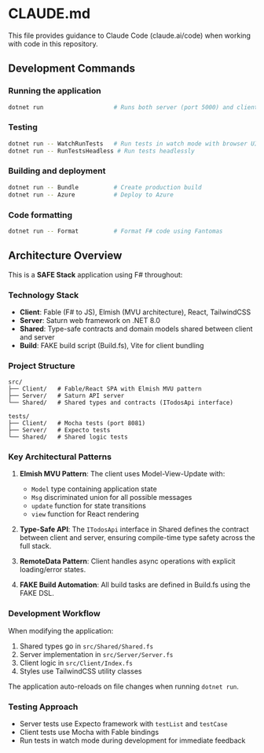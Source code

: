 # CLAUDE.md

This file provides guidance to Claude Code (claude.ai/code) when working with code in this repository.

## Development Commands

### Running the application
```bash
dotnet run                    # Runs both server (port 5000) and client (port 8080) in watch mode
```

### Testing
```bash
dotnet run -- WatchRunTests   # Run tests in watch mode with browser UI
dotnet run -- RunTestsHeadless # Run tests headlessly
```

### Building and deployment
```bash
dotnet run -- Bundle          # Create production build
dotnet run -- Azure           # Deploy to Azure
```

### Code formatting
```bash
dotnet run -- Format          # Format F# code using Fantomas
```

## Architecture Overview

This is a **SAFE Stack** application using F# throughout:

### Technology Stack
- **Client**: Fable (F# to JS), Elmish (MVU architecture), React, TailwindCSS
- **Server**: Saturn web framework on .NET 8.0
- **Shared**: Type-safe contracts and domain models shared between client and server
- **Build**: FAKE build script (Build.fs), Vite for client bundling

### Project Structure
```
src/
├── Client/   # Fable/React SPA with Elmish MVU pattern
├── Server/   # Saturn API server
└── Shared/   # Shared types and contracts (ITodosApi interface)

tests/
├── Client/   # Mocha tests (port 8081)
├── Server/   # Expecto tests
└── Shared/   # Shared logic tests
```

### Key Architectural Patterns

1. **Elmish MVU Pattern**: The client uses Model-View-Update with:
   - `Model` type containing application state
   - `Msg` discriminated union for all possible messages
   - `update` function for state transitions
   - `view` function for React rendering

2. **Type-Safe API**: The `ITodosApi` interface in Shared defines the contract between client and server, ensuring compile-time type safety across the full stack.

3. **RemoteData Pattern**: Client handles async operations with explicit loading/error states.

4. **FAKE Build Automation**: All build tasks are defined in Build.fs using the FAKE DSL.

### Development Workflow

When modifying the application:
1. Shared types go in `src/Shared/Shared.fs`
2. Server implementation in `src/Server/Server.fs`
3. Client logic in `src/Client/Index.fs`
4. Styles use TailwindCSS utility classes

The application auto-reloads on file changes when running `dotnet run`.

### Testing Approach

- Server tests use Expecto framework with `testList` and `testCase`
- Client tests use Mocha with Fable bindings
- Run tests in watch mode during development for immediate feedback